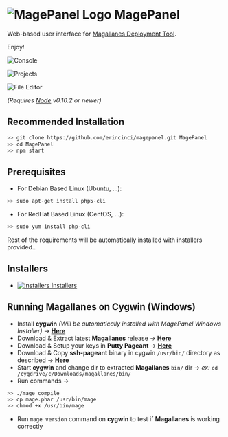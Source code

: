 # ![MagePanel Logo](http://s23.postimg.org/t7m6upgzb/magepanel.png) MagePanel #

Web-based user interface for [Magallanes Deployment Tool](http://magephp.com/).

Enjoy!

![Console](http://s4.postimg.org/to4px58m5/console.png)

![Projects](http://s4.postimg.org/x6gptj9i5/projects.png)

![File Editor](http://s4.postimg.org/dakqdzsgt/editor.png)

*(Requires [Node](http://nodejs.org/) v0.10.2 or newer)*

## Recommended Installation ##

```bash
>> git clone https://github.com/erincinci/magepanel.git MagePanel
>> cd MagePanel
>> npm start
```

## Prerequisites ##

- For Debian Based Linux (Ubuntu, ...):
```bash
>> sudo apt-get install php5-cli
```
- For RedHat Based Linux (CentOS, ...):
```bash
>> sudo yum install php-cli
```
Rest of the requirements will be automatically installed with installers provided..

## Installers ##

- [![installers](http://s11.postimg.org/e3jzqgcn3/installer.png) Installers](https://github.com/erincinci/magepanel/releases/latest)

## Running Magallanes on Cygwin (Windows) ##

* Install **cygwin** *(Will be automatically installed with MagePanel Windows Installer)* → [**Here**](https://cygwin.com/install.html)
* Download & Extract latest **Magallanes** release → [**Here**](https://github.com/andres-montanez/Magallanes/releases/latest)
* Download & Setup your keys in **Putty Pageant** → [**Here**](http://www.chiark.greenend.org.uk/~sgtatham/putty/download.html)
* Download & Copy **ssh-pageant** binary in cygwin `/usr/bin/` directory as described → [**Here**](https://github.com/cuviper/ssh-pageant)
* Start **cygwin** and change dir to extracted **Magallanes** `bin/` dir → *ex:* `cd /cygdrive/c/Downloads/magallanes/bin/`
* Run commands →
```bash
>> ./mage compile
>> cp mage.phar /usr/bin/mage
>> chmod +x /usr/bin/mage
```
* Run `mage version` command on **cygwin** to test if **Magallanes** is working correctly
